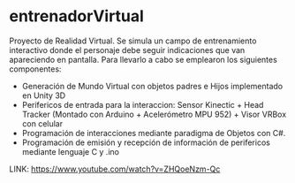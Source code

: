 # entrenadorVirtual
Proyecto de Realidad Virtual. Se simula un campo de entrenamiento interactivo donde el personaje debe seguir indicaciones que van apareciendo en pantalla.
Para llevarlo a cabo se emplearon los siguientes componentes:
- Generación de Mundo Virtual con objetos padres e Hijos implementado en Unity 3D
- Perifericos de entrada para la interaccion: Sensor Kinectic + Head Tracker (Montado con Arduino + Acelerómetro MPU 952) + Visor VRBox con celular
- Programación de interacciones mediante paradigma de Objetos con C#.
- Programación de emisión y recepción de información de perifericos mediante lenguaje C y .ino

LINK: https://www.youtube.com/watch?v=ZHQoeNzm-Qc
